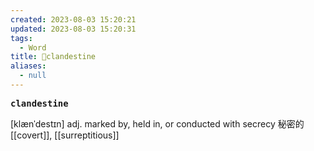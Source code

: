```yaml
---
created: 2023-08-03 15:20:21
updated: 2023-08-03 15:20:31
tags:
  - Word
title: 📖clandestine
aliases:
  - null
---
```


<pre><strong>clandestine</strong></pre>
[klænˈdestɪn]
adj. marked by, held in, or conducted with secrecy 秘密的
[[covert]], [[surreptitious]]
